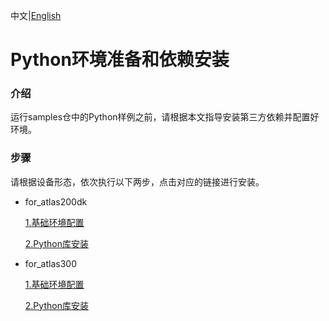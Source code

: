 中文|[English](README_EN.md)
# Python环境准备和依赖安装

### 介绍
运行samples仓中的Python样例之前，请根据本文指导安装第三方依赖并配置好环境。 


### 步骤
请根据设备形态，依次执行以下两步，点击对应的链接进行安装。
- for_atlas200dk  

    [1.基础环境配置](./prepare_ENV/README_200DK_CN.md)  

    [2.Python库安装](./python_ENV/README_200DK_CN.md)  

- for_atlas300

    [1.基础环境配置](./prepare_ENV/README_300_CN.md)  

    [2.Python库安装](./python_ENV/README_300_CN.md)  



